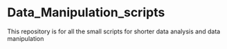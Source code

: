 # Data_Manipulation_scripts
This repository is for all the small scripts for shorter data analysis and data manipulation
